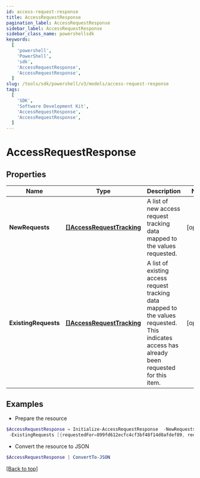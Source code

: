 ```yaml
---
id: access-request-response
title: AccessRequestResponse
pagination_label: AccessRequestResponse
sidebar_label: AccessRequestResponse
sidebar_class_name: powershellsdk
keywords:
  [
    'powershell',
    'PowerShell',
    'sdk',
    'AccessRequestResponse',
    'AccessRequestResponse',
  ]
slug: /tools/sdk/powershell/v3/models/access-request-response
tags:
  [
    'SDK',
    'Software Development Kit',
    'AccessRequestResponse',
    'AccessRequestResponse',
  ]
---
```


# AccessRequestResponse

## Properties

| Name | Type | Description | Notes |
| --- | --- | --- | --- |
| **NewRequests** | [**[]AccessRequestTracking**](access-request-tracking) | A list of new access request tracking data mapped to the values requested. | [optional] |
| **ExistingRequests** | [**[]AccessRequestTracking**](access-request-tracking) | A list of existing access request tracking data mapped to the values requested. This indicates access has already been requested for this item. | [optional] |

## Examples

- Prepare the resource

```powershell
$AccessRequestResponse = Initialize-AccessRequestResponse  -NewRequests [{requestedFor=899fd612ecfc4cf3bf48f14d0afdef89, requestedItemsDetails=[{type=ENTITLEMENT, id=779c6fd7171540bba1184e5946112c28}], attributesHash=-1928438224, accessRequestIds=[5d3118c518a44ec7805450d53479ccdb]}] `
 -ExistingRequests [{requestedFor=899fd612ecfc4cf3bf48f14d0afdef89, requestedItemsDetails=[{type=ROLE, id=779c6fd7171540bbc1184e5946112c28}], attributesHash=2843118224, accessRequestIds=[5d3118c518a44ec7805450d53479ccdc]}]
```

- Convert the resource to JSON

```powershell
$AccessRequestResponse | ConvertTo-JSON
```

[[Back to top]](#)

